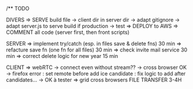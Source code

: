 
/** TODO

DIVERS
    => SERVE build file
        -> client dir in server dir
        -> adapt gitignore
        -> adapt server.js to serve build if production
        -> test
    => DEPLOY to AWS
    => COMMENT all code (server first, then front scripts)


SERVER
    => implement try/catch (esp. in files save & delete fns) 30 min
    => refacture save fn (one fn for all files) 30 min
    => check invite mail service 30 min
    => correct delete logic for new year  15 min

CLIENT
    => webRTC
        -> connect even without stream??
        -> cross browser OK
        -> firefox error : set remote before add ice candidate : fix logic      to add after candidates...
            -> OK à tester
    => grid cross browsers
FILE TRANSFER  3-4H


